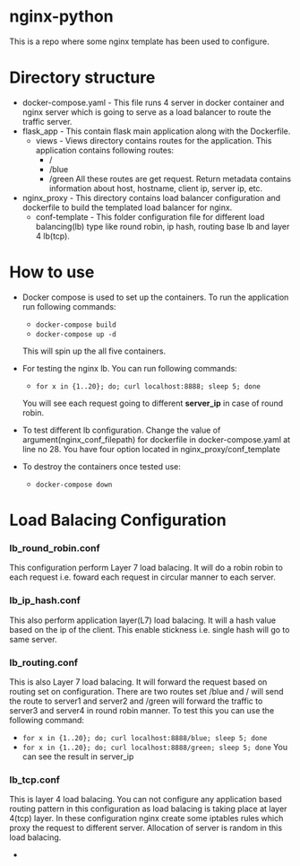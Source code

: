 # nginx-python
This is a repo where some nginx template has been used to configure.

# Directory structure
- docker-compose.yaml - This file runs 4 server in docker container and nginx server which is going to serve as a load balancer to route the traffic server.
- flask_app - This contain flask main application along with the Dockerfile. 
	- views - Views directory contains routes for the application. This application contains following routes:
		- / 
		- /blue
		- /green
	All these routes are get request. Return metadata contains information about host, hostname, client ip, server ip, etc.
- nginx_proxy - This directory contains load balancer configuration and dockerfile to build the templated load balancer for nginx. 
	- conf-template - This folder configuration file for different load balancing(lb) type like round robin, ip hash, routing base lb and layer 4 lb(tcp). 


# How to use 
- Docker compose is used to set up the containers. To run the application run following commands:
	- `docker-compose build`
	- `docker-compose up -d`
	
	This will spin up the all five containers. 
- For testing the nginx lb. You can run following commands:
	- `for x in {1..20}; do; curl localhost:8888; sleep 5; done`
	
	You will see each request going to different **server_ip** in case of round robin.
- To test different lb configuration. Change the value of argument(nginx_conf_filepath) for dockerfile in docker-compose.yaml at line no 28. You have four option located in nginx_proxy/conf_template
- To destroy the containers once tested use:
	- `docker-compose down`

# Load Balacing Configuration

### lb_round_robin.conf
This configuration perform Layer 7 load balacing. It will do a robin robin to each request i.e. foward each request in circular manner to each server.

### lb_ip_hash.conf
This also perform application layer(L7) load balacing. It will a hash value based on the ip of the client. This enable stickness i.e. single hash will go to same server.

### lb_routing.conf
This is also Layer 7 load balacing. It will forward the request based on routing set on configuration. There are two routes set /blue and / will send the route to server1 and server2 and /green will forward the traffic to server3 and server4 in round robin manner. 
To test this you can use the following command:
- `for x in {1..20}; do; curl localhost:8888/blue; sleep 5; done`
- `for x in {1..20}; do; curl localhost:8888/green; sleep 5; done`
You can see the result in server_ip

### lb_tcp.conf

This is layer 4 load balacing. You can not configure any application based routing pattern in this configuration as load balacing is taking place at layer 4(tcp) layer. In these configuration nginx create some iptables rules which proxy the request to different server. Allocation of server is random in this load balacing.

 
- 
